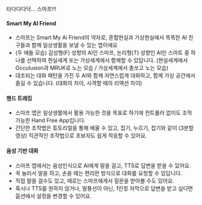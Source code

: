 타다다다닥... 스마프!!!

#### Smart My AI Friend
- 스마프는 Smart My Ai Friend의 약자로, 혼합현실과 가상현실에서 똑똑한 AI 친구들과 함께 일상생활을 보낼 수 있는 앱이에요
-  (두 애들 모습) 감성형(F) 성향의 AI인 스마프, 논리형(T) 성향인 AI인 스마트 중 하나를 선택하여 현실세계 또는 가상세계에서 함께할 수 있답니다. (현실세계에서 Occulusion과 MRUK로 노는 모습 / 가상세계에서 총쏘고 노는 모습)
- 대조되는 대화 패턴을 가진 두 AI와 함께 자연스럽게 대화하고, 함께 가상 공간에서 즐길 수 있습니다. (대화의 차이, 사격할 때의 리액션 차이)
#### 핸드 트래킹
- 스마프 앱은 일상생활에서 활용 가능한 것을 목표로 하기에 컨트롤러 없이도 조작 가능한 Hand Free App입니다.
- 간단한 조작법은 튜토리얼을 통해 배울 수 있고, 집기, 누르기, 잡기와 같이 (3분할 영상) 직관적인 조작법으로 초보자도 쉽게 적응할 수 있어요.
#### 음성 기반 대화
- 스마프 앱에서는 음성인식으로 AI에게 말을 걸고, TTS로 답변을 받을 수 있어요.
- 꾹 눌러서 말을 하고, 손을 떼는 편리한 방식으로 대화를 요청할 수 있답니다.
- 직접 말을 걸수도 있고, 때로는 스마프에게서 질문을 받아볼 수도 있어요.
- 혹시나 TTS를 원하지 않거나, 말풍선이 아닌, 1인칭 자막으로 답변을 받고 싶다면 옵션에서 설정을 변경할 수 있어요.